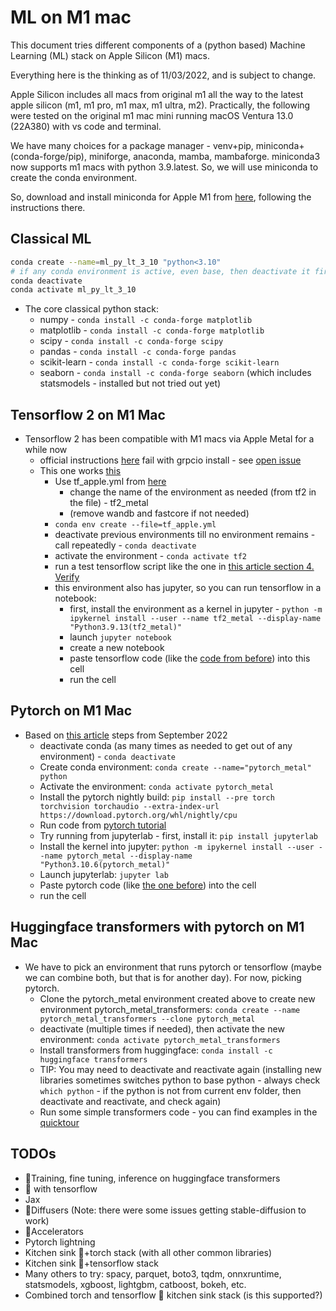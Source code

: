 # ML on M1 mac

This document tries different components of a (python based) Machine Learning (ML) stack on Apple Silicon (M1) macs.

Everything here is the thinking as of 11/03/2022, and is subject to change.

Apple Silicon includes all macs from original m1 all the way to the latest apple silicon (m1, m1 pro, m1 max, m1 ultra, m2). Practically, the following were tested on the original m1 mac mini running macOS Ventura 13.0 (22A380) with vs code and terminal.

We have many choices for a package manager - venv+pip, miniconda+(conda-forge/pip), miniforge, anaconda, mamba, mambaforge.
miniconda3 now supports m1 macs with python 3.9.latest. So, we will use miniconda to create the conda environment.

So, download and install miniconda for Apple M1 from [here](https://docs.conda.io/en/latest/miniconda.html), following the instructions there.

## Classical ML

  ```sh
  conda create --name=ml_py_lt_3_10 "python<3.10"
  # if any conda environment is active, even base, then deactivate it first
  conda deactivate
  conda activate ml_py_lt_3_10
  ```

- The core classical python stack:
  - numpy - `conda install -c conda-forge matplotlib`
  - matplotlib - `conda install -c conda-forge matplotlib`
  - scipy - `conda install -c conda-forge scipy`
  - pandas - `conda install -c conda-forge pandas`
  - scikit-learn - `conda install -c conda-forge scikit-learn`
  - seaborn - `conda install -c conda-forge seaborn` (which includes statsmodels - installed but not tried out yet)

## Tensorflow 2 on M1 Mac

- Tensorflow 2 has been compatible with M1 macs via Apple Metal for a while now
  - official instructions [here](https://developer.apple.com/metal/tensorflow-plugin/) fail with grpcio install - see [open issue](https://github.com/grpc/grpc/issues/25082)
  - This one works [this](https://wandb.ai/tcapelle/apple_m1_pro/reports/Deep-Learning-on-the-M1-Pro-with-Apple-Silicon---VmlldzoxMjQ0NjY3)
    - Use tf_apple.yml from [here](https://github.com/tcapelle/apple_m1_pro_python/blob/main/tensorflow/tf_apple.yml)
      - change the name of the environment as needed (from tf2 in the file) - tf2_metal
      - (remove wandb and fastcore if not needed)
    - `conda env create --file=tf_apple.yml`
    - deactivate previous environments till no environment remains - call repeatedly - `conda deactivate`
    - activate the environment - `conda activate tf2`
    - run a test tensorflow script like the one in [this article section 4. Verify](https://developer.apple.com/metal/tensorflow-plugin/)
    - this environment also has jupyter, so you can run tensorflow in a notebook:
      - first, install the environment as a kernel in jupyter - `python -m ipykernel install --user --name tf2_metal --display-name "Python3.9.13(tf2_metal)"`
      - launch `jupyter notebook`
      - create a new notebook
      - paste tensorflow code (like the [code from before](https://developer.apple.com/metal/tensorflow-plugin/)) into this cell
      - run the cell

## Pytorch on M1 Mac

- Based on [this article](https://wandb.ai/capecape/pytorch-M1Pro/reports/PyTorch-Runs-On-the-GPU-of-Apple-M1-Macs-Now-Announcement-With-Code-Samples---VmlldzoyMDMyNzMz#-run-this-benchmark-and-contribute-to-this-table-🚀) steps from September 2022
  - deactivate conda (as many times as needed to get out of any environment) - `conda deactivate`
  - Create conda environment: `conda create --name="pytorch_metal" python`
  - Activate the environment: `conda activate pytorch_metal`
  - Install the pytorch nightly build: `pip install --pre torch torchvision torchaudio --extra-index-url https://download.pytorch.org/whl/nightly/cpu`
  - Run code from [pytorch tutorial](https://github.com/pytorch/tutorials/blob/master/beginner_source/basics/quickstart_tutorial.py)
  - Try running from jupyterlab - first, install it: `pip install jupyterlab`
  - Install the kernel into jupyter: `python -m ipykernel install --user --name pytorch_metal --display-name "Python3.10.6(pytorch_metal)"`
  - Launch jupyterlab: `jupyter lab`
  - Paste pytorch code (like [the one before](https://github.com/pytorch/tutorials/blob/master/beginner_source/basics/quickstart_tutorial.py)) into the cell
  - run the cell

## Huggingface transformers with pytorch on M1 Mac

- We have to pick an environment that runs pytorch or tensorflow (maybe we can combine both, but that is for another day). For now, picking pytorch.
  - Clone the pytorch_metal environment created above to create new environment pytorch_metal_transformers: `conda create --name pytorch_metal_transformers --clone pytorch_metal`
  - deactivate (multiple times if needed), then activate the new environment: `conda activate pytorch_metal_transformers`
  - Install transformers from huggingface: `conda install -c huggingface transformers`
  - TIP: You may need to deactivate and reactivate again (installing new libraries sometimes switches python to base python - always check `which python` - if the python is not from current env folder, then deactivate and reactivate, and check again)
  - Run some simple transformers code - you can find examples in the [quicktour](https://huggingface.co/docs/transformers/v4.24.0/en/quicktour)

## TODOs

- 🤗Training, fine tuning, inference on huggingface transformers
- 🤗 with tensorflow
- Jax
- 🤗Diffusers (Note: there were some issues getting stable-diffusion to work)
- 🤗Accelerators
- Pytorch lightning
- Kitchen sink 🤗+torch stack (with all other common libraries)
- Kitchen sink 🤗+tensorflow stack
- Many others to try: spacy, parquet, boto3, tqdm, onnxruntime, statsmodels, xgboost, lightgbm, catboost, bokeh, etc.
- Combined torch and tensorflow 🤗 kitchen sink stack (is this supported?)
